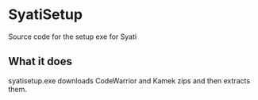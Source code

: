 # SyatiSetup
Source code for the setup exe for Syati

## What it does
syatisetup.exe downloads CodeWarrior and Kamek zips and then extracts them.
